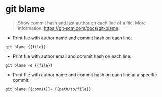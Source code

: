 # git blame

> Show commit hash and last author on each line of a file.
> More information: <https://git-scm.com/docs/git-blame>.

- Print file with author name and commit hash on each line:

`git blame {{file}}`

- Print file with author email and commit hash on each line:

`git blame -e {{file}}`

- Print file with author name and commit hash on each line at a specific commit:

`git blame {{commit}}~ {{path/to/file}}`
